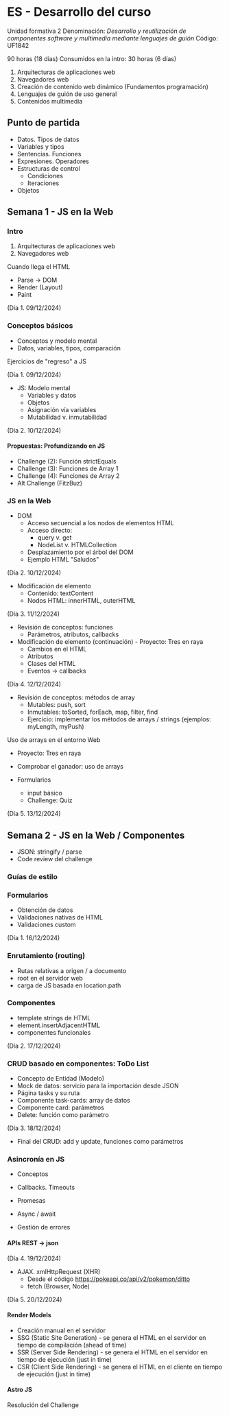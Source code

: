 # ES - Desarrollo del curso

Unidad formativa 2
Denominación: _Desarrollo y reutilización de componentes
software y multimedia mediante lenguajes de guión_
Código: UF1842

90 horas (18 días)
Consumidos en la intro: 30 horas (6 días)

1. Arquitecturas de aplicaciones web
2. Navegadores web
3. Creación de contenido web dinámico (Fundamentos programación)
4. Lenguajes de guión de uso general
5. Contenidos multimedia

## Punto de partida

- Datos. Tipos de datos
- Variables y tipos
- Sentencias. Funciones
- Expresiones. Operadores
- Estructuras de control
  - Condiciones
  - Iteraciones
- Objetos

## Semana 1 - JS en la Web

### Intro

1. Arquitecturas de aplicaciones web
2. Navegadores web

Cuando llega el HTML

- Parse -> DOM
- Render (Layout)
- Paint

(Dia 1. 09/12/2024)

### Conceptos básicos

- Conceptos y modelo mental
- Datos, variables, tipos, comparación

Ejercicios de "regreso" a JS

(Dia 1. 09/12/2024)

- JS: Modelo mental
  - Variables y datos
  - Objetos
  - Asignación vía variables
  - Mutabilidad v. inmutabilidad

(Día 2. 10/12/2024)

#### Propuestas: Profundizando en JS

- Challenge (2): Función strictEquals
- Challenge (3): Funciones de Array 1
- Challenge (4): Funciones de Array 2
- Alt Challenge (FitzBuz)

### JS en la Web

- DOM
  - Acceso secuencial a los nodos de elementos HTML
  - Acceso directo:
    - query v. get
    - NodeList v. HTMLCollection
  - Desplazamiento por el árbol del DOM
  - Ejemplo HTML "Saludos"

(Día 2. 10/12/2024)

- Modificación de elemento
  - Contenido: textContent
  - Nodos HTML: innerHTML, outerHTML

(Día 3. 11/12/2024)

- Revisión de conceptos: funciones
  - Parámetros, atributos, callbacks
- Modificación de elemento (continuación) - Proyecto: Tres en raya
  - Cambios en el HTML
  - Atributos
  - Clases del HTML
  - Eventos -> callbacks

(Día 4. 12/12/2024)

- Revisión de conceptos: métodos de array
  - Mutables: push, sort
  - Inmutables: toSorted, forEach, map, filter, find
  - Ejercicio: implementar los métodos de arrays / strings
    (ejemplos: myLength, myPush)

Uso de arrays en el entorno Web

- Proyecto: Tres en raya
- Comprobar el ganador: uso de arrays

- Formularios
  - input básico
  - Challenge: Quiz

(Día 5. 13/12/2024)

## Semana 2 - JS en la Web / Componentes

- JSON: stringify / parse
- Code review del challenge

### Guías de estilo

### Formularios

- Obtención de datos
- Validaciones nativas de HTML
- Validaciones custom

(Día 1. 16/12/2024)

### Enrutamiento (routing)

- Rutas relativas a origen / a documento
- root en el servidor web
- carga de JS basada en location.path

### Componentes

- template strings de HTML
- element.insertAdjacentHTML
- componentes funcionales

(Día 2. 17/12/2024)

### CRUD basado en componentes: ToDo List

- Concepto de Entidad (Modelo)
- Mock de datos: servicio para la importación desde JSON
- Página tasks y su ruta
- Componente task-cards: array de datos
- Componente card: parámetros
- Delete: función como parámetro

(Día 3. 18/12/2024)

- Final del CRUD: add y update, funciones como parámetros

### Asincronía en JS

- Conceptos
- Callbacks. Timeouts
- Promesas
- Async / await

- Gestión de errores

#### APIs REST -> json

(Día 4. 19/12/2024)

- AJAX. xmlHttpRequest (XHR)
  - Desde el código <https://pokeapi.co/api/v2/pokemon/ditto>
  - fetch (Browser, Node)

(Día 5. 20/12/2024)

#### Render Models

- Creación manual en el servidor
- SSG (Static Site Generation) - se genera el HTML en el servidor en tiempo de compilación (ahead of time)
- SSR (Server Side Rendering) - se genera el HTML en el servidor en tiempo de ejecución (just in time)
- CSR (Client Side Rendering) - se genera el HTML en el cliente en tiempo de ejecución (just in time)

#### Astro JS

Resolución del Challenge
